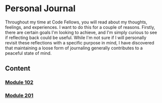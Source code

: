 # Personal Journal

Throughout my time at Code Fellows, you will read about my thoughts, feelings, and experiences. I want to do this for a couple of reasons. Firstly, there are certain goals I'm looking to achieve, and I'm simply curious to see if reflecting back could be useful. While I'm not sure if I will personally revisit these reflections with a specific purpose in mind, I have discovered that maintaining a loose form of journaling generally contributes to a peaceful state of mind.

## Content

### [Module 102](Module102/README.md)

### [Module 201](Module201/README.md)
